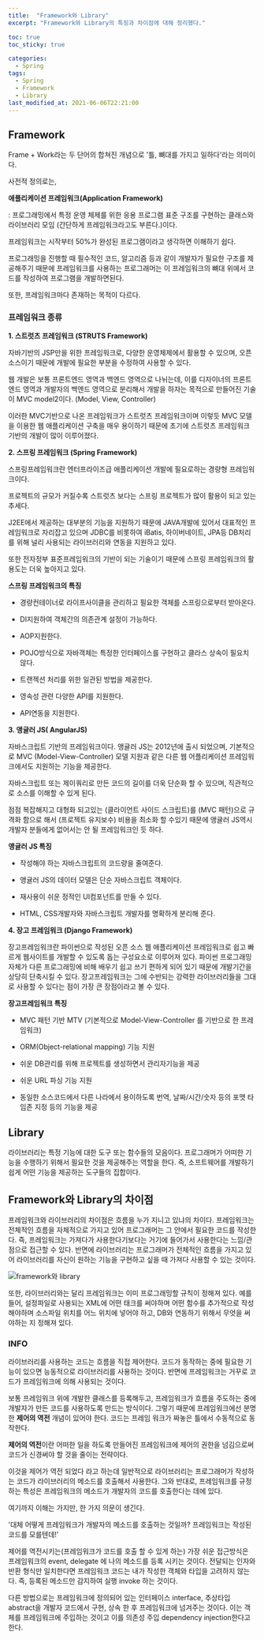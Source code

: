 ```yaml
---
title:  "Framework와 Library"
excerpt: "Framework와 Library의 특징과 차이점에 대해 정리했다."

toc: true
toc_sticky: true

categories:
  - Spring
tags:
  - Spring
  - Framework
  - Library
last_modified_at: 2021-06-06T22:21:00
---
```


## Framework

Frame + Work라는 두 단어의 합쳐진 개념으로 '틀, 뼈대를 가지고 일하다'라는 의미이다.

사전적 정의로는,

**애플리케이션 프레임워크(Application Framework)**

: 프로그래밍에서 특정 운영 체제를 위한 응용 프로그램 표준 구조를 구현하는 클래스와 라이브러리 모임 (간단하게 프레임워크라고도 부른다.)이다.

프레임워크는 시작부터 50%가 완성된 프로그램이라고 생각하면 이해하기 쉽다.  

프로그래밍을 진행할 때 필수적인 코드, 알고리즘 등과 같이 개발자가 필요한 구조를 제공해주기 때문에 프레임워크를 사용하는 프로그래머는 이 프레임워크의 뼈대 위에서 코드를 작성하여 프로그램을 개발하면된다.

또한, 프레임워크마다 존재하는 목적이 다르다.



### 프레임워크 종류

**1. 스트럿츠 프레임워크 (STRUTS Framework)**

자바기반의 JSP만을 위한 프레임워크로, 다양한 운영체제에서 활용할 수 있으며, 오픈소스이기 때문에 개발에 필요한 부분을 수정하여 사용할 수 있다. 

웹 개발은 보통 프론트엔드 영역과 백엔드 영역으로 나뉘는데, 이를 디자이너의 프론트엔드 영역과 개발자의 백엔드 영역으로 분리해서 개발을 하자는 목적으로 만들어진 기술이 MVC model2이다. (Model, View, Controller) 

이러한 MVC기반으로 나온 프레임워크가 스트럿츠 프레임워크이며 이렇듯 MVC 모델을 이용한 웹 애플리케이션 구축을 매우 용이하기 때문에 초기에 스트럿츠 프레임워크 기반의 개발이 많이 이루어졌다.



**2. 스프링 프레임워크 (Spring Framework)**

스프링프레임워크란 엔터프라이즈급 애플리케이션 개발에 필요로하는 경량형 프레임워크이다. 

프로젝트의 규모가 커질수록 스트럿츠 보다는 스프링 프로젝트가 많이 활용이 되고 있는 추세다. 

J2EE에서 제공하는 대부분의 기능을 지원하기 때문에 JAVA개발에 있어서 대표적인 프레임워크로 자리잡고 있으며 JDBC를 비롯하여 iBatis, 하이버네이트, JPA등 DB처리를 위해 널리 사용되는 라이브러리와 연동을 지원하고 있다. 

또한 전자정부 표준프레임워크의 기반이 되는 기술이기 때문에 스프링 프레임워크의 활용도는 더욱 높아지고 있다.

**스프링 프레임워크의 특징**

- 경량컨테이너로 라이프사이클을 관리하고 필요한 객체를 스프링으로부터 받아온다.

- DI지원하여 객체간의 의존관계 설정이 가능하다.

- AOP지원한다.

- POJO방식으로 자바객체는 특정한 인터페이스를 구현하고 클라스 상속이 필요치 않다.

- 트랜젝션 처리를 위한 일관된 방법을 제공한다.

- 영속성 관련 다양한 API를 지원한다.

- API연동을 지원한다.

  

**3. 앵귤러 JS( AngularJS)**

자바스크립트 기반의 프레임워크이다. 앵귤러 JS는 2012년에 출시 되었으며, 기본적으로 MVC (Model-View-Controller) 모델 지원과 같은 다른 웹 어플리케이션 프레임워크에서도 지원하는 기능을 제공한다. 

자바스크립트 또는 제이쿼리로 만든 코드의 길이를 더욱 단순화 할 수 있으며, 직관적으로 소스를 이해할 수 있게 된다. 

점점 복잡해지고 대형화 되고있는 (클라이언트 사이드 스크립트)를 (MVC 패턴)으로 규격화 함으로 해서 (프로젝트 유지보수) 비용을 최소화 할 수있기 때문에 앵귤러 JS역시 개발자 분들에게 없어서는 안 될 프레임워크인 듯 하다.

**앵귤러 JS 특징**

- 작성해야 하는 자바스크립트의 코드량을 줄여준다.

- 앵귤러 JS의 데이터 모델은 단순 자바스크립트 객체이다.

- 재사용이 쉬운 정적인 UI컴포넌트를 만들 수 있다.

- HTML, CSS개발자와 자바스크립트 개발자를 명확하게 분리해 준다.

  

**4. 장고 프레임워크 (Django Framework)**

장고프레임워크란 파이썬으로 작성된 오픈 소스 웹 애플리케이션 프레임워크로 쉽고 빠르게 웹사이트를 개발할 수 있도록 돕는 구성요소로 이루어져 있다. 파이썬 프로그래밍 자체가 다른 프로그래밍에 비해 배우기 쉽고 쓰기 편하게 되어 있기 때문에 개발기간을 상당히 단축시킬 수 있다. 장고프레임워크는 그에 수반되는 강력한 라이브러리들을 그대로 사용할 수 있다는 점이 가장 큰 장점이라고 볼 수 있다.

**장고프레임워크 특징**

- MVC 패턴 기반 MTV (기본적으로 Model-View-Controller 를 기반으로 한 프레임워크)

- ORM(Object-relational mapping) 기능 지원

- 쉬운 DB관리를 위해 프로젝트를 생성하면서 관리자기능을 제공

- 쉬운 URL 파싱 기능 지원

- 동일한 소스코드에서 다른 나라에서 용이하도록 번역, 날짜/시간/숫자 등의 포맷 타임존 지정 등의 기능을 제공

  

## Library

라이브러리는 특정 기능에 대한 도구 또는 함수들의 모음이다. 프로그래머가 어떠한 기능을 수행하기 위해서 필요한 것을 제공해주는 역할을 한다.  즉, 소프트웨어를 개발하기 쉽게 어떤 기능을 제공하는 도구들의 집합이다.



## Framework와 Library의 차이점

프레임워크와 라이브러리의 차이점은 흐름을 누가 지니고 있냐의 차이다. 프레임워크는 전체적인 흐름을 자체적으로 가지고 있어 프로그래머는 그 안에서 필요한 코드를 작성한다. 즉, 프레임워크는 가져다가 사용한다기보다는 거기에 들어가서 사용한다는 느낌/관점으로 접근할 수 있다. 반면에 라이브러리는 프로그래머가 전체적인 흐름을 가지고 있어 라이브러리를 자신이 원하는 기능을 구현하고 싶을 때 가져다 사용할 수 있는 것이다.



![framework와 library](https://t1.daumcdn.net/cfile/tistory/2344774D577B359522)





또한, 라이브러리와는 달리 프레임워크는 이미 프로그래밍할 규칙이 정해져 있다. 예를 들어, 설정파일로 사용되는 XML에 어떤 태크를 써야하며 어떤 함수를 추가적으로 작성해야하며 소스파일 위치를 어느 위치에 넣어야 하고, DB와 연동하기 위해서 무엇을 써야하는 지 정해져 있다.



### INFO

  라이브러리를 사용하는 코드는 흐름을 직접 제어한다. 코드가 동작하는 중에 필요한 기능이 있으면 능동적으로 라이브러리를 사용하는 것이다. 반면에 프레임워크는 거꾸로 코드가 프레임워크에 의해 사용되는 것이다. 

보통 프레임워크 위에 개발한 클래스를 등록해두고, 프레임워크가 흐름을 주도하는 중에 개발자가 만든 코드를 사용하도록 만드는 방식이다. 그렇기 때문에 프레임워크에선 분명한 **제어의 역전** 개념이 있어야 한다. 코드는 프레임 워크가 짜놓은 틀에서 수동적으로 동작한다.

**제어의 역전**이란 어떠한 일을 하도록 만들어진 프레임워크에 제어의 권한을 넘김으로써 코드가 신경써야 할 것을 줄이는 전략이다. 

이것을 제어가 역전 되었다 라고 하는데 일반적으로 라이브러리는 프로그래머가 작성하는 코드가 라이브러리의 메소드를 호출해서 사용한다. 그와 반대로, 프레임워크를 규정하는 특성은 프레임워크의 메소드가 개발자의 코드를 호출한다는 데에 있다. 

여기까지 이해는 가지만, 한 가지 의문이 생긴다. 

'대체 어떻게 프레임워크가 개발자의 메소드를 호출하는 것일까? 프레임워크는 작성된 코드를 모를텐데!'

제어를 역전시키는(프레임워크가 코드를 호출 할 수 있게 하는) 가장 쉬운 접근방식은 프레임워크의 event, delegate 에 나의 메소드를 등록 시키는 것이다. 전달되는 인자와 반환 형식만 일치한다면 프레임워크 코드는 내가 작성한 객체와 타입을 고려하지 않는다. 즉, 등록된 메소드만 감지하여 실행 invoke 하는 것이다. 

다른 방법으로는 프레임워크에 정의되어 있는 인터페이스 interface, 추상타입 abstract을 개발자 코드에서 구현, 상속 한 후 프레임워크에 넘겨주는 것이다. 이는 객체를 프레임워크에 주입하는 것이고 이를 의존성 주입 dependency injection한다고 한다.